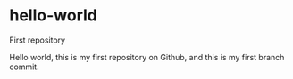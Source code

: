 # hello-world
First repository

Hello world, this is my first repository on Github, and this is my first branch commit.
